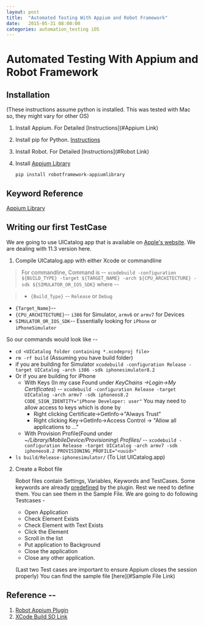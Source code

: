 ```yaml
---
layout: post
title:  "Automated Testing With Appium and Robot Framework"
date:   2015-05-31 08:00:00
categories: automation_testing iOS
---
```


# Automated Testing With Appium and Robot Framework

## Installation

(These instructions assume python is installed. This was tested with Mac so, they might vary for other OS)

1. Install Appium. For Detailed [Instructions](#Appium Link)
2. Install pip for Python. [Instructions](https://pip.pypa.io/en/latest/installing.html)
3. Install Robot. For Detailed [Instructions](#Robot Link)
4. Install [Appium Library](https://github.com/jollychang/robotframework-appiumlibrary)

	`pip install robotframework-appiumlibrary`
 

## Keyword Reference

[Appium Library](jollychang.github.io/robotframework-appiumlibrary/doc/AppimuLibrary.html)

## Writing our first TestCase

We are going to use UICatalog app that is available on [Apple's website](https://developer.apple.com/library/ios/samplecode/UICatalog/Introduction/Intro.html#//apple_ref/doc/uid/DTS40007710-Intro-DontLinkElementID_2). We are dealing with 11.3 version here.

1. Compile UICatalog.app with either Xcode or commandline

>For commandline, Command is --
`xcodebuild -configuration ${BUILD_TYPE} -target ${TARGET_NAME} -arch ${CPU_ARCHITECTURE} -sdk ${SIMULATOR_OR_IOS_SDK}`
where --

>* `{Build_Type}` -- `Release` or `Debug`
* `{Target_Name}`-- <Your Target>
* `{CPU_ARCHITECTURE}`-- `i386` for Simulator, `armv6` or `armv7` for Devices
* `SIMULATOR_OR_IOS_SDK`-- Essentially looking for `iPhone` or `iPhoneSimulator`

So our commands would look like --

* `cd <UICatalog folder containing *.xcodeproj file>`
* `rm -rf build` (Assuming you have build folder)
*  if you are building for Simulator `xcodebuild -configuration Release -target UICatalog -arch i386 -sdk iphonesimulator8.2`
*  Or if you are building for iPhone 
	+ With Keys (In my case Found under *KeyChains ->Login->My Certificates*) -- `xcodebuild -configuration Release -target UICatalog -arch armv7 -sdk iphoneos8.2 CODE_SIGN_IDENTITY="iPhone Developer: user"`
		You may need to allow access to keys which is done by
		* Right clicking Certificate->GetInfo->"Always Trust"
		* Right clicking Key->GetInfo->Access Control -> "Allow all applications to ..."
	+ With Provision Profile(Found under *~/Library/MobileDevice/Provisioning\ Profiles/* -- `xcodebuild -configuration Release -target UICatalog -arch armv7 -sdk iphoneos8.2 PROVISIONING_PROFILE="<uuid>"`
* `ls build/Release-iphonesimulator/` (To List UICatalog.app)

2. Create a Robot file
	
	Robot files contain Settings, Variables, Keywords and TestCases. Some keywords are already [predefined](http://jollychang.github.io/robotframework-appiumlibrary/doc/AppimuLibrary.html) by the plugin. Rest we need to define them. You can see them in the Sample File.
	We are going to do following Testcases -
	* Open Application
	* Check Element Exists
	* Check Element with Text Exists
	* Click the Element
	* Scroll in the list
	* Put application to Background
	* Close the application
	* Close any other application.
	
	(Last two Test cases are important to ensure Appium closes the session properly)
	You can find the sample file [here](#Sample File Link)
	


## Reference --

1. [Robot Appium Plugin](https://github.com/jollychang/robotframework-appiumlibrary)
2. [XCode Build SO Link](http://stackoverflow.com/questions/5010062/xcodebuild-simulator-or-device)
